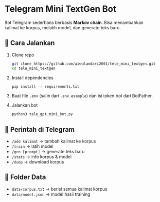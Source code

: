 # Telegram Mini TextGen Bot

Bot Telegram sederhana berbasis **Markov chain**.
Bisa menambahkan kalimat ke korpus, melatih model, dan generate teks baru.

## 🚀 Cara Jalankan

1. Clone repo
   ```bash
   git clone https://github.com/aiwulandari2001/tele_mini_textgen.git
   cd tele_mini_textgen
   ```

2. Install dependencies
   ```bash
   pip install -r requirements.txt
   ```

3. Buat file `.env` (salin dari `.env.example`) dan isi token bot dari BotFather.

4. Jalankan bot
   ```bash
   python3 tele_gpt_mini_bot.py
   ```

## 📱 Perintah di Telegram
- `/add kalimat` → tambah kalimat ke korpus
- `/train` → latih model
- `/gen [prompt]` → generate teks baru
- `/stats` → info korpus & model
- `/dump` → download korpus

## 📂 Folder Data
- `data/corpus.txt` → berisi semua kalimat korpus
- `data/model.json` → model hasil training
